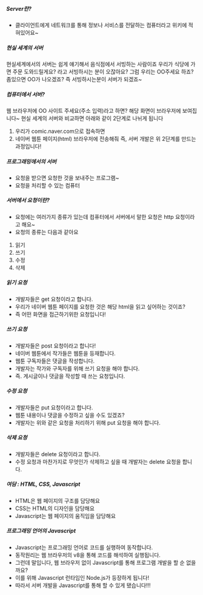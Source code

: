 ##### Server란?
 - 클라이언트에게 네트워크를 통해 정보나 서비스를 전달하는 컴퓨터라고 위키에 적혀있어요~

##### 현실 세계의 서버
현실세계에서의 서버는 쉽게 얘기해서 음식점에서 서빙하는 사람이죠
우리가 식당에 가면 주문 도와드릴게요? 라고 서빙하시는 분이 오잖아요?
그럼 우리는 OO주세요 하죠? 좀있으면 OO가 나오겠죠?
즉 서빙하시는분이 서버가 되겠죠~

##### 컴퓨터에서 서버?
웹 브라우저에 OO 사이트 주세요(주소 입력)라고 하면?
해당 화면이 브라우저에 보여집니다~
현실 세계의 서버와 비교하면 아래와 같이 2단계로 나뉘게 됩니다
1. 우리가 comic.naver.com으로 접속하면  
2. 네이버 웹툰 페이지(html) 브라우저에 전송해줘
즉, 서버 개발은 위 2단계를 만드는 과정입니다!

##### 프로그래밍에서의 서버
- 요청을 받으면 요청한 것을 보내주는 프로그램~
- 요청을 처리할 수 있는 컴퓨터

##### 서버에서 요청이란?
- 요청에는 여러가지 종류가 있는데 컴퓨터에서 서버에서 말한 요청은 http 요청이라고 해요~
- 요청의 종류는 다음과 같아요
 1. 읽기
 2. 쓰기
 3. 수정
 4. 삭제

##### 읽기 요청
- 개발자들은 get 요청이라고 합니다.
- 우리가 네이버 웹툰 페이지를 요청한 것은 해당 html을 읽고 싶어하는 것이죠?
- 즉 어떤 화면을 접근하기위한 요청입니다!

##### 쓰기 요청
- 개발자들은 post 요청이라고 합니다!
- 네이버 웹툰에서 작가들은 웹툰을 등재합니다.
- 웹툰 구독자들은 댓글을 작성합니다.
- 개발자는 작가와 구독자를 위해 쓰기 요청을 해야 합니다.
- 즉. 게시글이나 댓글을 작성할 때 쓰는 요청입니다.

##### 수정 요청
- 개발자들은 put 요청이라고 합니다.
- 웹툰 내용이나 댓글을 수정하고 싶을 수도 있겠죠?
- 개발자는 위와 같은 요청을 처리하기 위해 put 요청을 해야 합니다.

##### 삭제 요청
- 개발자들은 delete 요청이라고 합니다.
- 수정 요청과 마찬가지로 무엇인가 삭제하고 싶을 때 개발자는 delete 요청을 합니다.

##### 여담 : HTML, CSS, Javascript
- HTML은 웹 페이지의 구조를 담당해요
- CSS는 HTML의 디자인을 담당해요
- Javascript는 웹 페이지의 움직임을 담당해요

##### 프로그래밍 언어의 Javascript
- Javascript는 프로그래밍 언어로 코드를 실행하여 동작합니다.
- 동작원리는 웹 브라우저의 v8을 통해 코드를 해석하여 실행됩니다.
- 그런데 말입니다, 웹 브라우저 없이 Javascript를 통해 프로그램 개발을 할 순 없을까요?
- 이를 위해 Javascript 런타임인 Node.js가 등장하게 됩니다!
- 따라서 서버 개발을 Javascript를 통해 할 수 있게 됐습니다!!!